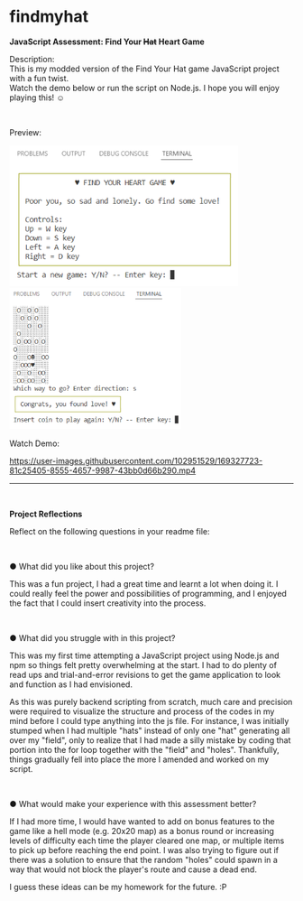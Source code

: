 # findmyhat
<b>JavaScript Assessment: Find Your <strike>Hat</strike> Heart Game</b>

<p>Description: <br>
This is my modded version of the Find Your Hat game JavaScript project with a fun twist. <br>
Watch the demo below or run the script on Node.js. I hope you will enjoy playing this! <b>☺</b> 
</p><br>

<p>Preview:</p>
<span>
  <img src="FindYourHeartGame.png" width="auto" height="250">
  <img src="FindYourHeartGamePlay.png" width="auto" height="250">
</span>

<p>Watch Demo:</p>

https://user-images.githubusercontent.com/102951529/169327723-81c25405-8555-4657-9987-43bb0d66b290.mp4

________________________________________________________________________________________________________
<br>
<p><b>Project Reflections</b></p>
<p>Reflect on the following questions in your readme file:</p>
<br>
<p>●  What did you like about this project?</p>
<p>
This was a fun project, I had a great time and learnt a lot when doing it. I could really feel the power and possibilities of programming, and I enjoyed the fact that I could insert creativity into the process.
</p>
<br>
<p>●  What did you struggle with in this project?</p>
<p>
This was my first time attempting a JavaScript project using Node.js and npm so things felt pretty overwhelming at the start. I had to do plenty of read ups and trial-and-error revisions to get the game application to look and function as I had envisioned.
</p>
<p>
As this was purely backend scripting from scratch, much care and precision were required to visualize the structure and process of the codes in my mind before I could type anything into the js file. For instance, I was initially stumped when I had multiple "hats" instead of only one "hat" generating all over my "field", only to realize that I had made a silly mistake by coding that portion into the for loop together with the "field" and "holes". Thankfully, things gradually fell into place the more I amended and worked on my script.
</p>
<br>
<p>●  What would make your experience with this assessment better?</p>
<p>
If I had more time, I would have wanted to add on bonus features to the game like a hell mode (e.g. 20x20 map) as a bonus round or increasing levels of difficulty each time the player cleared one map, or multiple items to pick up before reaching the end point. I was also trying to figure out if there was a solution to ensure that the random "holes" could spawn in a way that would not block the player's route and cause a dead end.
</p>
<p>
I guess these ideas can be my homework for the future. :P
</p>

